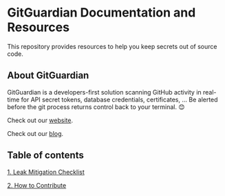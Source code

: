 # GitGuardian Documentation and Resources

This repository provides resources to help you keep secrets out of source code. 

## About GitGuardian

GitGuardian is a developers-first solution scanning GitHub activity in real-time for API secret tokens, database credentials, certificates, ... Be alerted before the git process returns control back to your terminal. :blush:

Check out our [website](https://www.gitguardian.com).

Check out our [blog](https://blog.gitguardian.com). 


## Table of contents

[1. Leak Mitigation Checklist](Leak%20Mitigation%20Checklist.md)

[2. How to Contribute](CONTRIBUTING.md)
